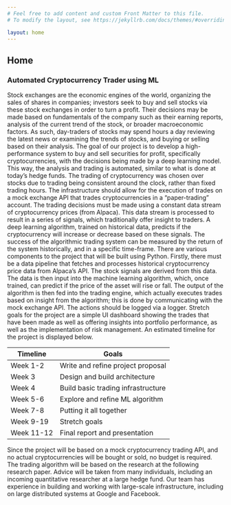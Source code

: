 ```yaml
---
# Feel free to add content and custom Front Matter to this file.
# To modify the layout, see https://jekyllrb.com/docs/themes/#overriding-theme-defaults

layout: home
---
```

## Home
### Automated Cryptocurrency Trader using ML

Stock exchanges are the economic engines of the world, organizing the sales of shares in companies; investors seek to buy and sell stocks via these stock exchanges in order to turn a profit. Their decisions may be made based on fundamentals of the company such as their earning reports, analysis of the current trend of the stock, or broader macroeconomic factors. As such, day-traders of stocks may spend hours a day reviewing the latest news or examining the trends of stocks, and buying or selling based on their analysis.
The goal of our project is to develop a high-performance system to buy and sell securities for profit, specifically cryptocurrencies, with the decisions being made by a deep learning model. This way, the analysis and trading is automated, similar to what is done at today’s hedge funds. The trading of cryptocurrency was chosen over stocks due to trading being consistent around the clock, rather than fixed trading hours. 
The infrastructure should allow for the execution of trades on a mock exchange API that trades cryptocurrencies in a “paper-trading” account. The trading decisions must be made using a constant data stream of cryptocurrency prices (from Alpaca). This data stream is processed to result in a series of signals, which traditionally offer insight to traders. A deep learning algorithm, trained on historical data, predicts if the cryptocurrency will increase or decrease based on these signals. The success of the algorithmic trading system can be measured by the return of the system historically, and in a specific time-frame. 
There are various components to the project that will be built using Python. Firstly, there must be a data pipeline that fetches and processes historical cryptocurrency price data from Alpaca’s API. The stock signals are derived from this data. The data is then input into the machine learning algorithm, which, once trained, can predict if the price of the asset will rise or fall. The output of the algorithm is then fed into the trading engine, which actually executes trades based on insight from the algorithm; this is done by communicating with the mock exchange API. The actions should be logged via a logger. Stretch goals for the project are a simple UI dashboard showing the trades that have been made as well as offering insights into portfolio performance, as well as the implementation of risk management. An estimated timeline for the project is displayed below.

| Timeline   | Goals                              |
|------------|------------------------------------|
| Week 1-2   |  Write and refine project proposal |
| Week 3     |    Design and build architecture   |
| Week 4     | Build basic trading infrastructure |
| Week 5-6   |   Explore and refine ML algorithm  |
| Week 7-8   | Putting it all together            |
| Week 9-19  |            Stretch goals           |
| Week 11-12 |    Final report and presentation   |

Since the project will be based on a mock cryptocurrency trading API, and no actual cryptocurrencies will be bought or sold, no budget is required. The trading algorithm will be based on the research at the following research paper. Advice will be taken from many individuals, including an incoming quantitative researcher at a large hedge fund. Our team has experience in building and working with large-scale infrastructure, including on large distributed systems at Google and Facebook.
